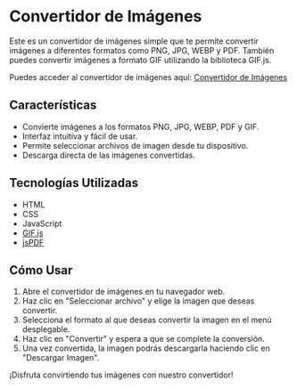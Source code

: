 # Convertidor de Imágenes

Este es un convertidor de imágenes simple que te permite convertir imágenes a diferentes formatos como PNG, JPG, WEBP y PDF. También puedes convertir imágenes a formato GIF utilizando la biblioteca GIF.js.

Puedes acceder al convertidor de imágenes aquí: [Convertidor de Imágenes](https://javierrm11.github.io/Convert/)

## Características

- Convierte imágenes a los formatos PNG, JPG, WEBP, PDF y GIF.
- Interfaz intuitiva y fácil de usar.
- Permite seleccionar archivos de imagen desde tu dispositivo.
- Descarga directa de las imágenes convertidas.

## Tecnologías Utilizadas

- HTML
- CSS
- JavaScript
- [GIF.js](https://github.com/jnordberg/gif.js/)
- [jsPDF](https://github.com/MrRio/jsPDF)

## Cómo Usar

1. Abre el convertidor de imágenes en tu navegador web.
2. Haz clic en "Seleccionar archivo" y elige la imagen que deseas convertir.
3. Selecciona el formato al que deseas convertir la imagen en el menú desplegable.
4. Haz clic en "Convertir" y espera a que se complete la conversión.
5. Una vez convertida, la imagen podrás descargarla haciendo clic en "Descargar Imagen".

¡Disfruta convirtiendo tus imágenes con nuestro convertidor!


